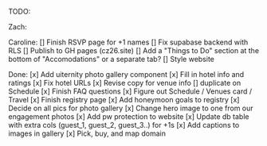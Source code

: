 TODO:

Zach:

Caroline:
[] Finish RSVP page for +1 names
[] Fix supabase backend with RLS
[] Publish to GH pages (cz26.site)
[] Add a "Things to Do" section at the bottom of "Accomodations" or a separate tab?
[] Style website

Done:
[x] Add uiternity photo gallery component
[x] Fill in hotel info and ratings
[x] Fix hotel URLs
[x] Revise copy for venue info [] duplicate on Schedule
[x] Finish FAQ questions
[x] Figure out Schedule / Venues card / Travel
[x] Finish registry page
[x] Add honeymoon goals to registry
[x] Decide on all pics for photo gallery
[x] Change hero image to one from our engagement photos
[x] Add pw protection to website
[x] Update db table with extra cols (guest_1, guest_2, guest_3..) for +1s
[x] Add captions to images in gallery
[x] Pick, buy, and map domain